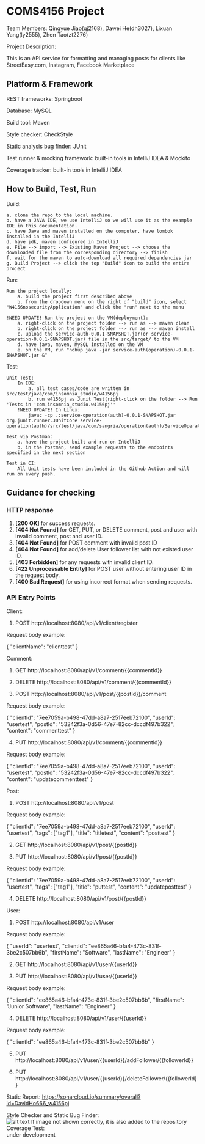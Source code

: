 # COMS4156 Project

Team Members: Qingyue Jiao(qj2168), Dawei He(dh3027), Lixuan Yang(ly2555), Zhen Tao(zt2276)

Project Description:

This is an API service for formatting and managing posts for clients like StreetEasy.com, Instagram, Facebook Marketplace


## Platform & Framework

REST frameworks: Springboot

Database: MySQL

Build tool: Maven

Style checker: CheckStyle

Static analysis bug finder: JUnit

Test runner & mocking framework: built-in tools in IntelliJ IDEA & Mockito
 
Coverage tracker: built-in tools in IntelliJ IDEA


## How to Build, Test, Run

Build:  

	a. clone the repo to the local machine.  
	b. have a JAVA IDE, we use IntelliJ so we will use it as the example IDE in this documentation.  
	c. have Java and maven installed on the computer, have lombok installed in the IntelliJ  
	d. have jdk, maven configured in IntelliJ  
	e. File --> import --> Existing Maven Project --> choose the downloaded file from the corresponding directory --> finish  
	f. wait for the maven to auto-download all required dependencies jar  
	g. Build Project --> click the top "Build" icon to build the entire project

Run:  

  	Run the project locally:  
		a. build the project first described above  
		b. from the dropdown menu on the right of "build" icon, select "W4156nosecurityApplication" and click the "run" next to the menu

	!NEED UPDATE! Run the project on the VM(deployment):  
		a. right-click on the project folder --> run as --> maven clean  
		b. right-click on the project folder --> run as --> maven install  
		c. upload the service-auth-0.0.1-SNAPSHOT.jar(or service-operation-0.0.1-SNAPSHOT.jar) file in the src/target/ to the VM  
		d. have java, maven, MySQL installed on the VM  
		e. on the VM, run "nohup java -jar service-auth(operation)-0.0.1-SNAPSHOT.jar &"  
		
Test:

	Unit Test:  
		In IDE:  
			a. all test cases/code are written in src/test/java/com/insomnia_studio/w4156pj 
			b. run w4156pj as Junit Test(right-click on the folder --> Run 'Tests in 'com.insomnia_studio.w4156pj''  
		!NEED UPDATE! In Linux:
			javac -cp .:service-operation(auth)-0.0.1-SNAPSHOT.jar org.junit.runner.JUnitCore service-operation(auth)/src/test/java/com/sangria/operation(auth)/ServiceOperation(Auth)ApplicationTests.java  
		
	Test via Postman:  
		a. have the project built and run on IntelliJ 
		b. in the Postman, send example requests to the endpoints specified in the next section  
		
    Test in CI:  
	    All Unit tests have been included in the Github Action and will run on every push.  

## Guidance for checking

### HTTP response
1. **[200 OK]** for success requests.
2. **[404 Not Found]** for GET, PUT, or DELETE comment, post and user with invalid comment, post and user ID.
3. **[404 Not Found]** for POST comment with invalid post ID 
4. **[404 Not Found]** for add/delete User follower list with not existed user ID.
5. **[403 Forbidden]** for any requests with invalid client ID.
6. **[422 Unprocessable Entity]** for POST user without entering user ID in the request body.
7. **[400 Bad Request]** for using incorrect format when sending requests.
### API Entry Points

Client:
1. POST http://localhost:8080/api/v1/client/register

Request body example:

{
"clientName": "clienttest"
}

Comment:
1. GET http://localhost:8080/api/v1/comment/{{commentId}}

2. DELETE http://localhost:8080/api/v1/comment/{{commentId}}

3. POST http://localhost:8080/api/v1/post/{{postId}}/comment

Request body example:

{
"clientId": "7ee7059a-b498-47dd-a8a7-2517eeb72100",
"userId": "usertest",
"postId": "53242f3a-0d56-47e7-82cc-dccdf497b322",
"content": "commenttest"
}

4. PUT http://localhost:8080/api/v1/comment/{{commentId}}

Request body example:

{
"clientId": "7ee7059a-b498-47dd-a8a7-2517eeb72100",
"userId": "usertest",
"postId": "53242f3a-0d56-47e7-82cc-dccdf497b322",
"content": "updatecommenttest"
}

Post:
1. POST http://localhost:8080/api/v1/post

Request body example:

{
"clientId": "7ee7059a-b498-47dd-a8a7-2517eeb72100",
"userId": "usertest",
"tags": ["tag1"],
"title": "titletest",
"content": "posttest"
}

2. GET http://localhost:8080/api/v1/post/{{postId}}

3. PUT http://localhost:8080/api/v1/post/{{postId}}

Request body example:

{
"clientId": "7ee7059a-b498-47dd-a8a7-2517eeb72100",
"userId": "usertest",
"tags": ["tag1"],
"title": "puttest",
"content": "updateposttest"
}

4. DELETE http://localhost:8080/api/v1/post/{{postId}}

User:
1. POST http://localhost:8080/api/v1/user

Request body example:

{
"userId": "usertest",
"clientId": "ee865a46-bfa4-473c-831f-3be2c507bb6b",
"firstName": "Software",
"lastName": "Engineer"
}

2. GET http://localhost:8080/api/v1/user/{{userId}}

3. PUT http://localhost:8080/api/v1/user/{{userId}}

Request body example:

{
"clientId": "ee865a46-bfa4-473c-831f-3be2c507bb6b",
"firstName": "Junior Software",
"lastName": "Engineer"
}

4. DELETE http://localhost:8080/api/v1/user/{{userId}}

Request body example:

{
"clientId": "ee865a46-bfa4-473c-831f-3be2c507bb6b"
}

5. PUT http://localhost:8080/api/v1/user/{{userId}}/addFollower/{{followerId}}

6. PUT http://localhost:8080/api/v1/user/{{userId}}/deleteFollower/{{followerId}}

Static Report:
https://sonarcloud.io/summary/overall?id=DavidHo666_w4156pj

Style Checker and Static Bug Finder:  
![alt text](https://github.com/DavidHo666/w4156pj/blob/master/stylecheck-iter2.png?raw=true)
If image not shown correctly, it is also added to the repository
Coverage Test:  
under development
